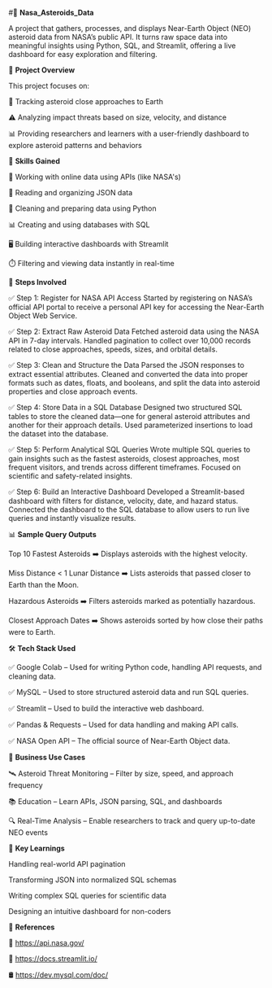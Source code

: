 #🚀 **Nasa_Asteroids_Data**

A project that gathers, processes, and displays Near-Earth Object (NEO) asteroid data from NASA’s public API. It turns raw space data into meaningful insights using Python, SQL, and Streamlit, offering a live dashboard for easy exploration and filtering.


📌 **Project Overview**

This project focuses on:

📡 Tracking asteroid close approaches to Earth

⚠️ Analyzing impact threats based on size, velocity, and distance

📊 Providing researchers and learners with a user-friendly dashboard to explore asteroid patterns and behaviors


🧠 **Skills Gained**

🔗 Working with online data using APIs (like NASA's)

📄 Reading and organizing JSON data

🧹 Cleaning and preparing data using Python

📊 Creating and using databases with SQL

🖥️ Building interactive dashboards with Streamlit

⏱️ Filtering and viewing data instantly in real-time


🧩 **Steps Involved**

✅ Step 1: Register for NASA API Access
Started by registering on NASA’s official API portal to receive a personal API key for accessing the Near-Earth Object Web Service.

✅ Step 2: Extract Raw Asteroid Data
Fetched asteroid data using the NASA API in 7-day intervals. Handled pagination to collect over 10,000 records related to close approaches, speeds, sizes, and orbital details.

✅ Step 3: Clean and Structure the Data
Parsed the JSON responses to extract essential attributes. Cleaned and converted the data into proper formats such as dates, floats, and booleans, and split the data into asteroid properties and close approach events.

✅ Step 4: Store Data in a SQL Database
Designed two structured SQL tables to store the cleaned data—one for general asteroid attributes and another for their approach details. Used parameterized insertions to load the dataset into the database.

✅ Step 5: Perform Analytical SQL Queries
Wrote multiple SQL queries to gain insights such as the fastest asteroids, closest approaches, most frequent visitors, and trends across different timeframes. Focused on scientific and safety-related insights.

✅ Step 6: Build an Interactive Dashboard
Developed a Streamlit-based dashboard with filters for distance, velocity, date, and hazard status. Connected the dashboard to the SQL database to allow users to run live queries and instantly visualize results.

📊 **Sample Query Outputs**

Top 10 Fastest Asteroids ➡️ Displays asteroids with the highest velocity.

Miss Distance < 1 Lunar Distance ➡️ Lists asteroids that passed closer to Earth than the Moon.

Hazardous Asteroids ➡️ Filters asteroids marked as potentially hazardous.

Closest Approach Dates ➡️ Shows asteroids sorted by how close their paths were to Earth.

🛠 **Tech Stack Used**

✅ Google Colab – Used for writing Python code, handling API requests, and cleaning data.

✅ MySQL – Used to store structured asteroid data and run SQL queries.

✅ Streamlit – Used to build the interactive web dashboard.

✅ Pandas & Requests – Used for data handling and making API calls.

✅ NASA Open API – The official source of Near-Earth Object data.


🎯 **Business Use Cases**

🛰️ Asteroid Threat Monitoring – Filter by size, speed, and approach frequency

📚 Education – Learn APIs, JSON parsing, SQL, and dashboards

🔍 Real-Time Analysis – Enable researchers to track and query up-to-date NEO events

🧩 **Key Learnings**

Handling real-world API pagination

Transforming JSON into normalized SQL schemas

Writing complex SQL queries for scientific data

Designing an intuitive dashboard for non-coders

📎 **References**

🔗 https://api.nasa.gov/

📘 https://docs.streamlit.io/

🛢️ https://dev.mysql.com/doc/
